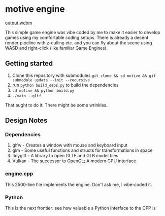 # motive engine
[output.webm](https://github.com/user-attachments/assets/96396c17-7bf0-4f21-9431-b2776833bf23)

This simple game engine was vibe coded by me to make it easier to develop games using my comfortable coding setups. There is already a decent render pipeline with z-culling etc. and you can fly about the scene using WASD and right-click (like familiar Game Engines). 

## Getting started
1) Clone this repository with submodules ```git clone && cd motive && git submodule update --init --recursive```
2) run ```python build_deps.py``` to build the dependencies
3) ```cd motive && python build.py```
4) ```./main --gltf```

That aught to do it. There might be some wrinkles. 

## Design Notes
### Dependencies
1) glfw - Creates a window with mouse and keyboard input
2) glm - Some useful functions and structs for transformations in space
3) tinygltf - A library to open GLTF and GLB model files
4) Vulkan - The successor to OpenGL; A modern GPU interface

### engine.cpp
This 2500-line file implements the engine. Don't ask me, I vibe-coded it.

### Python
This is the next frontier: see how valuable a Python interface to the CPP is
